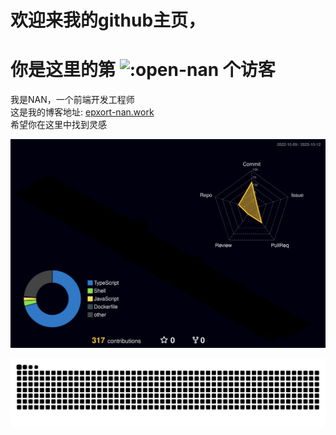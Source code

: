 # 欢迎来我的github主页，
# 你是这里的第 ![:open-nan](https://count.getloli.com/get/@:open-nan) 个访客
我是NAN，一个前端开发工程师  
这是我的博客地址: [epxort-nan.work](epxort-nan.work)  
希望你在这里中找到灵感  

<!-- [![Anurag's GitHub stats](https://github-readme-stats.vercel.app/api?username=anuraghazra)](https://github.com/anuraghazra/github-readme-stats) -->

![](./profile-3d-contrib/profile-night-rainbow.svg)

<picture>
  <source media="(prefers-color-scheme: dark)" srcset="https://raw.githubusercontent.com/open-nan/open-nan/output/github-contribution-grid-snake-dark.svg" />
  <source media="(prefers-color-scheme: light)" srcset="https://raw.githubusercontent.com/open-nan/open-nan/output/github-contribution-grid-snake.svg" />
  <img alt="github-snake" src="https://raw.githubusercontent.com/open-nan/open-nan/output/github-contribution-grid-snake.svg" />
</picture>
